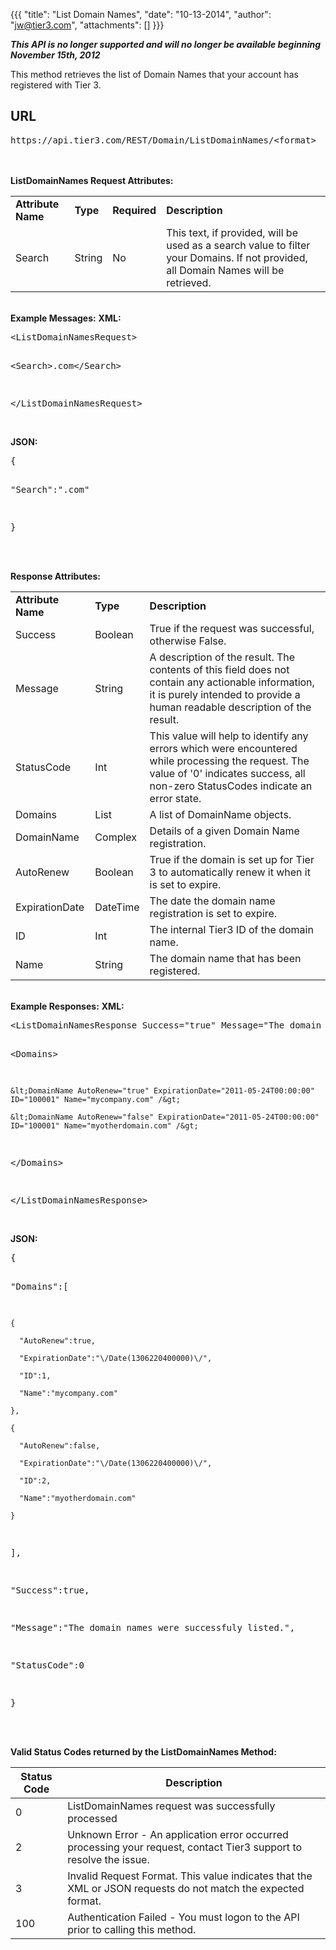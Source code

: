 {{{
  "title": "List Domain Names",
  "date": "10-13-2014",
  "author": "jw@tier3.com",
  "attachments": []
}}}

<p><strong><em>This API is no longer supported and will no longer be available beginning November 15th, 2012</em></strong></p>

This method retrieves the list of Domain Names that your account has registered with Tier 3.

## URL

<pre>https://api.tier3.com/REST/Domain/ListDomainNames/&lt;format&gt;</pre>
<p>
  <br />
  <br /><strong>ListDomainNames Request Attributes:</strong>
</p>
<table>
  <tbody>
    <tr>
      <td><strong>Attribute Name</strong>
      </td>
      <td><strong>Type</strong>
      </td>
      <td><strong>Required</strong>
      </td>
      <td><strong>Description</strong>
      </td>
    </tr>
    <tr>
      <td>Search</td>
      <td>String</td>
      <td>No</td>
      <td>This text, if provided, will be used as a search value to filter your Domains. If not provided, all Domain Names will be retrieved.</td>
    </tr>
  </tbody>
</table>
<p>
  <br /><strong>Example Messages:</strong>&nbsp;<strong>XML:</strong>
</p>
<pre>&lt;ListDomainNamesRequest&gt;

  &lt;Search&gt;.com&lt;/Search&gt;

&lt;/ListDomainNamesRequest&gt;</pre>
<p>
  <br /><strong>JSON:</strong>
</p>
<pre>{

  "Search":".com"

}</pre>
<p>
  <br />
  <br /><strong>Response Attributes:</strong>
</p>
<table>
  <tbody>
    <tr>
      <td><strong>Attribute Name</strong>
      </td>
      <td><strong>Type</strong>
      </td>
      <td><strong>Description</strong>
      </td>
    </tr>
    <tr>
      <td>Success</td>
      <td>Boolean</td>
      <td>True if the request was successful, otherwise False.</td>
    </tr>
    <tr>
      <td>Message</td>
      <td>String</td>
      <td>A description of the result. The contents of this field does not contain any actionable information, it is purely intended to provide a human readable description of the result.</td>
    </tr>
    <tr>
      <td>StatusCode</td>
      <td>Int</td>
      <td>This value will help to identify any errors which were encountered while processing the request. The value of '0' indicates success, all non-zero StatusCodes indicate an error state.</td>
    </tr>
    <tr>
      <td>Domains</td>
      <td>List</td>
      <td>A list of DomainName objects.</td>
    </tr>
    <tr>
      <td>DomainName</td>
      <td>Complex</td>
      <td>Details of a given Domain Name registration.</td>
    </tr>
    <tr>
      <td>AutoRenew</td>
      <td>Boolean</td>
      <td>True if the domain is set up for Tier 3 to automatically renew it when it is set to expire.</td>
    </tr>
    <tr>
      <td>ExpirationDate</td>
      <td>DateTime</td>
      <td>The date the domain name registration is set to expire.</td>
    </tr>
    <tr>
      <td>ID</td>
      <td>Int</td>
      <td>The internal Tier3 ID of the domain name.</td>
    </tr>
    <tr>
      <td>Name</td>
      <td>String</td>
      <td>The domain name that has been registered.</td>
    </tr>
  </tbody>
</table>
<p>
  <br /><strong>Example Responses:</strong>&nbsp;<strong>XML:</strong>
</p>
<pre>&lt;ListDomainNamesResponse Success="true" Message="The domain names were successfuly listed." StatusCode="0"&gt;

  &lt;Domains&gt;

    &lt;DomainName AutoRenew="true" ExpirationDate="2011-05-24T00:00:00" ID="100001" Name="mycompany.com" /&gt;

    &lt;DomainName AutoRenew="false" ExpirationDate="2011-05-24T00:00:00" ID="100001" Name="myotherdomain.com" /&gt;

  &lt;/Domains&gt;

&lt;/ListDomainNamesResponse&gt;</pre>
<p>
  <br /><strong>JSON:</strong>
</p>
<pre>{

  "Domains":[

    {

      "AutoRenew":true,

      "ExpirationDate":"\/Date(1306220400000)\/",

      "ID":1,

      "Name":"mycompany.com"

    },

    {

      "AutoRenew":false,

      "ExpirationDate":"\/Date(1306220400000)\/",

      "ID":2,

      "Name":"myotherdomain.com"

    }

  ],

  "Success":true,

  "Message":"The domain names were successfuly listed.",

  "StatusCode":0

}</pre>
<p>
  <br />
  <br /><strong>Valid Status Codes returned by the ListDomainNames Method:</strong>
</p>
<table>
    <thead>
  <tr>
    <th>Status Code</th>
    <th>Description</th>
  </tr>
  </thead>
  <tbody>
    <tr>
      <td>0</td>
      <td>ListDomainNames request was successfully processed</td>
    </tr>
    <tr>
      <td>2</td>
      <td>Unknown Error - An application error occurred processing your request, contact Tier3 support to resolve the issue.</td>
    </tr>
    <tr>
      <td>3</td>
      <td>Invalid Request Format. This value indicates that the XML or JSON requests do not match the expected format.</td>
    </tr>
    <tr>
      <td>100</td>
      <td>Authentication Failed - You must logon to the API prior to calling this method.</td>
    </tr>
  </tbody>
</table>